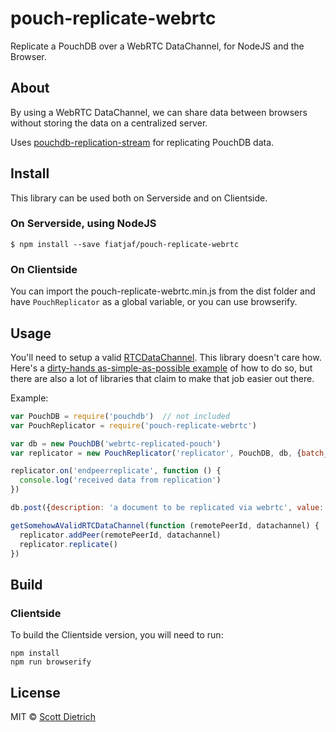 #  pouch-replicate-webrtc

Replicate a PouchDB over a WebRTC DataChannel, for NodeJS and the Browser.

## About

By using a WebRTC DataChannel, we can share data between browsers without storing
the data on a centralized server.

Uses [pouchdb-replication-stream](https://github.com/nolanlawson/pouchdb-replication-stream)
for replicating PouchDB data.

## Install

This library can be used both on Serverside and on Clientside.

### On Serverside, using NodeJS

```
$ npm install --save fiatjaf/pouch-replicate-webrtc
```

### On Clientside

You can import the pouch-replicate-webrtc.min.js from the dist folder and have `PouchReplicator` as a global variable, or you can use browserify.

## Usage

You'll need to setup a valid [RTCDataChannel](https://developer.mozilla.org/en-US/docs/Web/API/RTCDataChannel). This library doesn't care how. Here's a [dirty-hands as-simple-as-possible example](https://gist.github.com/fiatjaf/229a5db2f431ab707e3fb909240dcdf2) of how to do so, but there are also a lot of libraries that claim to make that job easier out there.

Example:

```javascript
var PouchDB = require('pouchdb')  // not included
var PouchReplicator = require('pouch-replicate-webrtc')

var db = new PouchDB('webrtc-replicated-pouch')
var replicator = new PouchReplicator('replicator', PouchDB, db, {batch_size: 50})

replicator.on('endpeerreplicate', function () {
  console.log('received data from replication')
})

db.post({description: 'a document to be replicated via webrtc', value: Math.random()})

getSomehowAValidRTCDataChannel(function (remotePeerId, datachannel) {
  replicator.addPeer(remotePeerId, datachannel)
  replicator.replicate()
})

```

## Build

### Clientside

To build the Clientside version, you will need to run:

```
npm install
npm run browserify
```

## License

MIT © [Scott Dietrich](http://minutestopost.com)
